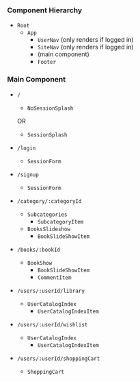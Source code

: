 ### Component Hierarchy

* `Root`
    * `App`
        * `UserNav` (only renders if logged in)
        * `SiteNav` (only renders if logged in)
        * (main component)
        * `Footer`

### Main Component

* `/`
    * `NoSessionSplash`

    OR
    * `SessionSplash`
* `/login`
    * `SessionForm`
* `/signup`
    * `SessionForm`
* `/category/:categoryId`
    * `Subcategories`
        * `SubcategoryItem`
    * `BooksSlideshow`
        * `BookSlideShowItem`
* `/books/:bookId`
    * `BookShow`
        * `BookSlideShowItem`
        * `CommentItem`
* `/users/:userId/library`
    * `UserCatalogIndex`
        * `UserCatalogIndexItem`
* `/users/:userId/wishlist`
    * `UserCatalogIndex`
        * `UserCatalogIndexItem`
* `/users/:userId/shoppingCart`
    * `ShoppingCart`

